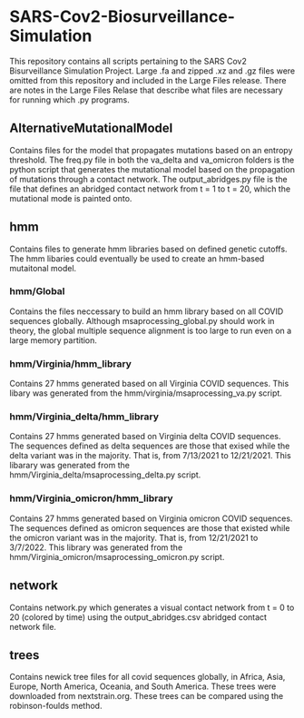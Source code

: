 # SARS-Cov2-Biosurveillance-Simulation

This repository contains all scripts pertaining to the SARS Cov2 Bisurveillance Simulation Project. Large .fa and zipped .xz and .gz files were omitted from this repository and included in the Large Files release. There are notes in the Large Files Relase that describe what files are necessary for running which .py programs.


## AlternativeMutationalModel
Contains files for the model that propagates mutations based on an entropy threshold. The freq.py file in both the va_delta and va_omicron folders is the python script that generates the mutational model based on the propagation of mutations through a contact network. The output_abridges.py file is the file that defines an abridged contact network from t = 1 to t = 20, which the mutational mode is painted onto.

## hmm
Contains files to generate hmm libraries based on defined genetic cutoffs. The hmm libaries could eventually be used to create an hmm-based mutaitonal model.

### hmm/Global
Contains the files neccessary to build an hmm library based on all COVID sequences globally. Although msaprocessing_global.py should work in theory, the global multiple sequence alignment is too large to run even on a large memory partition. 

### hmm/Virginia/hmm_library
Contains 27 hmms generated based on all Virginia COVID sequences. This libary was generated from the hmm/virginia/msaprocessing_va.py script.

### hmm/Virginia_delta/hmm_library
Contains 27 hmms generated based on Virginia delta COVID sequences. The sequences defined as delta sequences are those that exised while the delta variant was in the majority. That is, from 7/13/2021 to 12/21/2021. This libarary was generated from the hmm/Virginia_delta/msaprocessing_delta.py script.

### hmm/Virginia_omicron/hmm_library
Contains 27 hmms generated based on Virginia omicron COVID sequences. The sequences defined as omicron sequences are those that existed while the omicron variant was in the majority. That is, from 12/21/2021 to 3/7/2022. This library was generated from the hmm/Virginia_omicron/msaprocessing_omicron.py script. 

## network
Contains network.py which generates a visual contact network from t = 0 to 20 (colored by time) using the output_abridges.csv abridged contact network file. 

## trees
Contains newick tree files for all covid sequences globally, in Africa, Asia, Europe, North America, Oceania, and South America. These trees were downloaded from nextstrain.org. These trees can be compared using the robinson-foulds method. 

